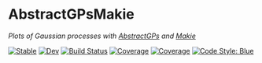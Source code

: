 # AbstractGPsMakie

*Plots of Gaussian processes with [AbstractGPs](https://github.com/JuliaGaussianProcesses/AbstractGPs.jl) and [Makie](https://github.com/JuliaPlots/Makie.jl)*

[![Stable](https://img.shields.io/badge/docs-stable-blue.svg)](https://juliagaussianprocesses.github.io/AbstractGPsMakie.jl/stable)
[![Dev](https://img.shields.io/badge/docs-dev-blue.svg)](https://juliagaussianprocesses.github.io/AbstractGPsMakie.jl/dev)
[![Build Status](https://github.com/JuliaGaussianProcesses/AbstractGPsMakie.jl/workflows/CI/badge.svg?branch=main)](https://github.com/JuliaGaussianProcesses/AbstractGPsMakie.jl/actions/workflows/CI.yml?query=branch%3Amain)
[![Coverage](https://codecov.io/gh/JuliaGaussianProcesses/AbstractGPsMakie.jl/branch/main/graph/badge.svg)](https://codecov.io/gh/JuliaGaussianProcesses/AbstractGPsMakie.jl)
[![Coverage](https://coveralls.io/repos/github/JuliaGaussianProcesses/AbstractGPsMakie.jl/badge.svg?branch=main)](https://coveralls.io/github/JuliaGaussianProcesses/AbstractGPsMakie.jl?branch=main)
[![Code Style: Blue](https://img.shields.io/badge/code%20style-blue-4495d1.svg)](https://github.com/invenia/BlueStyle)

